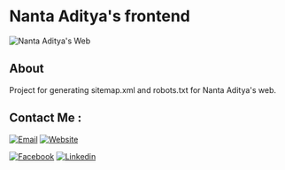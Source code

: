 # Nanta Aditya's frontend
![Nanta Aditya's Web](https://preview.ibb.co/iHvpQT/indaka_thumbnail.png)

## About
Project for generating sitemap.xml and robots.txt for Nanta Aditya's web.

## Contact Me :

[![Email](https://img.shields.io/badge/email-personal%40nantaaditya.com-green.svg?maxAge=3600)](mailto:personal@nantaaditya.com) 
[![Website](https://img.shields.io/badge/website-http%3A%2F%2Fwww.nantaaditya.com-green.svg?maxAge=3600)](http://www.nantaaditya.com)

[![Facebook](https://img.shields.io/badge/facebook-Pramuditya%20Anantanur-blue.svg?maxAge=3600)](https://facebook.com/PramudityaAnantaNur)
[![Linkedin](https://img.shields.io/badge/Linkedin-Pramuditya%20Anantanur-0077b5.svg?maxAge=3600)](https://www.linkedin.com/in/pramuditya-anantanur-013859136/)